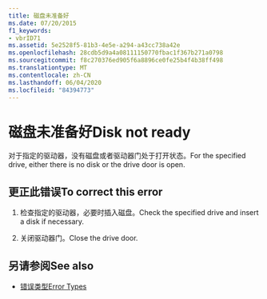 ```yaml
---
title: 磁盘未准备好
ms.date: 07/20/2015
f1_keywords:
- vbrID71
ms.assetid: 5e2528f5-81b3-4e5e-a294-a43cc738a42e
ms.openlocfilehash: 28cdb5d9a4a08111150770fbac1f367b271a0798
ms.sourcegitcommit: f8c270376ed905f6a8896ce0fe25b4f4b38ff498
ms.translationtype: MT
ms.contentlocale: zh-CN
ms.lasthandoff: 06/04/2020
ms.locfileid: "84394773"
---
```

# <a name="disk-not-ready"></a><span data-ttu-id="bc4ea-102">磁盘未准备好</span><span class="sxs-lookup"><span data-stu-id="bc4ea-102">Disk not ready</span></span>
<span data-ttu-id="bc4ea-103">对于指定的驱动器，没有磁盘或者驱动器门处于打开状态。</span><span class="sxs-lookup"><span data-stu-id="bc4ea-103">For the specified drive, either there is no disk or the drive door is open.</span></span>  
  
## <a name="to-correct-this-error"></a><span data-ttu-id="bc4ea-104">更正此错误</span><span class="sxs-lookup"><span data-stu-id="bc4ea-104">To correct this error</span></span>  
  
1. <span data-ttu-id="bc4ea-105">检查指定的驱动器，必要时插入磁盘。</span><span class="sxs-lookup"><span data-stu-id="bc4ea-105">Check the specified drive and insert a disk if necessary.</span></span>  
  
2. <span data-ttu-id="bc4ea-106">关闭驱动器门。</span><span class="sxs-lookup"><span data-stu-id="bc4ea-106">Close the drive door.</span></span>  
  
## <a name="see-also"></a><span data-ttu-id="bc4ea-107">另请参阅</span><span class="sxs-lookup"><span data-stu-id="bc4ea-107">See also</span></span>

- [<span data-ttu-id="bc4ea-108">错误类型</span><span class="sxs-lookup"><span data-stu-id="bc4ea-108">Error Types</span></span>](../programming-guide/language-features/error-types.md)
